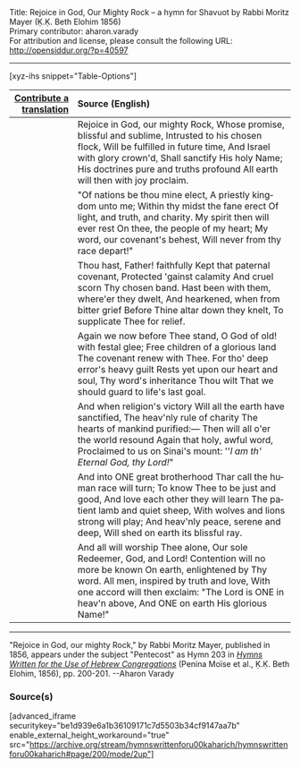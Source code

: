 <html>
<head></head>
<body>
Title: Rejoice in God, Our Mighty Rock – a hymn for Shavuot by Rabbi Moritz Mayer (Ḳ.Ḳ. Beth Elohim 1856)<br />
Primary contributor: aharon.varady<br />
For attribution and license, please consult the following URL: <a href="http://opensiddur.org/?p=40597">http://opensiddur.org/?p=40597</a>
<p />
<hr />

[xyz-ihs snippet="Table-Options"]<table style="margin-left: auto; margin-right: auto;" class="draggable">
<thead><tr><th id="x" style="text-align: right;"><a href="/contribute/upload">Contribute a translation</a></th><th style="text-align: left;">Source (English)</th></tr></thead>
<tbody>
<tr><td style="vertical-align:top;">
<div class="liturgy" lang="he" style="text-align: right;">

</div></td>

<td style="vertical-align:top;">
<div class="english" lang="en" style="text-align: left;">
Rejoice in God, our mighty Rock, 
Whose promise, blissful and sublime, 
Intrusted to his chosen flock, 
Will be fulfilled in future time, 
And Israel with glory crown'd, 
Shall sanctify His holy Name; 
His doctrines pure and truths profound 
All earth will then with joy proclaim. 
</div></td></tr>


<tr><td style="vertical-align:top;">
<div class="liturgy" lang="he" style="text-align: right;">

</div></td>

<td style="vertical-align:top;">
<div class="english" lang="en" style="text-align: left;">
"Of nations be thou mine elect, 
A priestly kingdom unto me; 
Within thy midst the fane erect 
Of light, and truth, and charity. 
My spirit then will ever rest 
On thee, the people of my heart; 
My word, our covenant's behest, 
Will never from thy race depart!" 
</div></td></tr>


<tr><td style="vertical-align:top;">
<div class="liturgy" lang="he" style="text-align: right;">

</div></td>

<td style="vertical-align:top;">
<div class="english" lang="en" style="text-align: left;">
Thou hast, Father! faithfully 
Kept that paternal covenant, 
Protected 'gainst calamity 
And cruel scorn Thy chosen band. 
Hast been with them, where'er they dwelt, 
And hearkened, when from bitter grief 
Before Thine altar down they knelt, 
To supplicate Thee for relief. 
</div></td></tr>


<tr><td style="vertical-align:top;">
<div class="liturgy" lang="he" style="text-align: right;">

</div></td>

<td style="vertical-align:top;">
<div class="english" lang="en" style="text-align: left;">
Again we now before Thee stand, 
O God of old! with festal glee; 
Free children of a glorious land 
The covenant renew with Thee. 
For tho' deep error's heavy guilt 
Rests yet upon our heart and soul, 
Thy word's inheritance Thou wilt 
That we should guard to life's last goal. 
</div></td></tr>


<tr><td style="vertical-align:top;">
<div class="liturgy" lang="he" style="text-align: right;">

</div></td>

<td style="vertical-align:top;">
<div class="english" lang="en" style="text-align: left;">
And when religion's victory 
Will all the earth have sanctified, 
The heav'nly rule of charity 
The hearts of mankind purified:— 
Then will all o'er the world resound 
Again that holy, awful word, 
Proclaimed to us on Sinai's mount: 
''<em>l am th' Eternal God, thy Lord!</em>"
</div></td></tr>


<tr><td style="vertical-align:top;">
<div class="liturgy" lang="he" style="text-align: right;">

</div></td>

<td style="vertical-align:top;">
<div class="english" lang="en" style="text-align: left;">
And into ONE great brotherhood 
Thar call the human race will turn; 
To know Thee to be just and good, 
And love each other they will learn 
The patient lamb and quiet sheep, 
With wolves and lions strong will play; 
And heav'nly peace, serene and deep, 
Will shed on earth its blissful ray. 
</div></td></tr>


<tr><td style="vertical-align:top;">
<div class="liturgy" lang="he" style="text-align: right;">

</div></td>

<td style="vertical-align:top;">
<div class="english" lang="en" style="text-align: left;">
And all will worship Thee alone, 
Our sole Redeemer, God, and Lord! 
Contention will no more be known 
On earth, enlightened by Thy word. 
All men, inspired by truth and love, 
With one accord will then exclaim: 
"The Lord is ONE in heav'n above, 
And ONE on earth His glorious Name!"
</div></td></tr>
</tbody></table>

<hr />

"Rejoice in God, our mighty Rock," by Rabbi Moritz Mayer, published in 1856, appears under the subject "Pentecost" as Hymn 203 in <em><a href="/?p=40488">Hymns Written for the Use of Hebrew Congregations</a></em> (Penina Moïse et al., Ḳ.Ḳ. Beth Elohim, 1856), pp. 200-201. --Aharon Varady

<h3>Source(s)</h3>

[advanced_iframe securitykey="be1d939e6a1b36109171c7d5503b34cf9147aa7b" enable_external_height_workaround="true" src="https://archive.org/stream/hymnswrittenforu00kaharich/hymnswrittenforu00kaharich#page/200/mode/2up"]

&nbsp; 
</body>
</html>